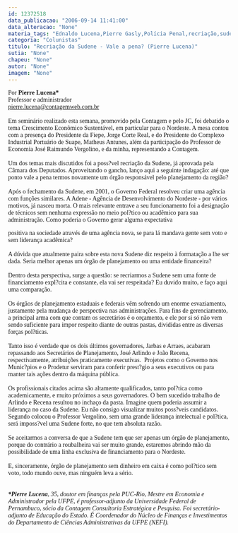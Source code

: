 ```yaml
---
id: 12372518
data_publicacao: "2006-09-14 11:41:00"
data_alteracao: "None"
materia_tags: "Ednaldo Lucena,Pierre Gasly,Polícia Penal,recriação,sudene,Vale"
categoria: "Colunistas"
titulo: "Recriação da Sudene - Vale a pena? (Pierre Lucena)"
sutia: "None"
chapeu: "None"
autor: "None"
imagem: "None"
---
```

<p><P><FONT face=Verdana>Por <STRONG>Pierre Lucena*</STRONG><BR>Professor e administrador <BR></FONT><A href=\"mailto:pierre.lucena@contagemweb.com.br\"><FONT face=Verdana>pierre.lucena@contagemweb.com.br</FONT></A><BR><FONT face=Verdana>&nbsp;<BR>Em seminário realizado esta semana, promovido pela Contagem e pelo JC, foi debatido o tema Crescimento Econômico Sustentável, em particular para o Nordeste. A mesa contou com a presença do Presidente da Fiepe, Jorge Corte Real, e do Presidente do Complexo Industrial Portuário de Suape, Matheus Antunes, além da participação do Professor de Economia José Raimundo Vergolino, e da minha, representando a Contagem.<BR></FONT><FONT face=Verdana><BR>Um dos temas mais discutidos foi a poss?vel recriação da Sudene, já aprovada pela Câmara dos Deputados. Aproveitando o gancho, lanço aqui a seguinte indagação: até que ponto vale a pena termos novamente um órgão responsável pelo planejamento da região?<BR><BR>Após o fechamento da Sudene, em 2001, o Governo Federal resolveu criar uma agência com funções similares. A Adene - Agência de Desenvolvimento do Nordeste - por vários motivos, já nasceu morta. O mais relevante entrave a seu funcionamento foi a designação de técnicos sem nenhuma expressão no meio pol?tico ou acadêmico para sua administração. Como poderia o Governo gerar alguma expectativa</p>
<p> positiva na sociedade através de uma agência nova, se para lá mandava gente sem voto e sem liderança acadêmica?<BR><BR>A dúvida que atualmente paira sobre esta nova Sudene diz respeito à formatação a lhe ser dada. Seria melhor apenas um órgão de planejamento ou uma entidade financeira?<BR><BR>Dentro desta perspectiva, surge a questão: se recriarmos a Sudene sem uma fonte de financiamento expl?cita e constante, ela vai ser respeitada? Eu duvido muito, e faço aqui uma comparação.<BR><BR>Os órgãos de planejamento estaduais e federais vêm sofrendo um enorme esvaziamento, justamente pela mudança de perspectiva nas administrações. Para fins de gerenciamento, a principal arma com que contam os secretários é o orçamento, e ele por si só não vem sendo suficiente para impor respeito diante de outras pastas, divididas entre as diversas forças pol?ticas.<BR><BR>Tanto isso é verdade que os dois últimos governadores, Jarbas e Arraes, acabaram repassando aos Secretários de Planejamento, José Arlindo e João Recena, respectivamente, atribuições praticamente executivas.&nbsp; Projetos como o Governo nos Munic?pios e o Prodetur serviram para conferir prest?gio a seus executivos ou para manter tais ações dentro da máquina pública.<BR><BR>Os profissionais citados acima são altamente qualificados, tanto pol?tica como academicamente, e muito próximos a seus governadores. O bem sucedido trabalho de Arlindo e Recena resultou no inchaço da pasta. Imagine quem poderia assumir a liderança no caso da Sudene. Eu não consigo visualizar muitos poss?veis candidatos. Segundo colocou o Professor Vergolino, sem uma grande liderança intelectual e pol?tica, será imposs?vel uma Sudene forte, no que tem absoluta razão.<BR></FONT><FONT face=Verdana><BR>Se aceitarmos a conversa de que a Sudene tem que ser apenas um órgão de planejamento, porque do contrário a roubalheira vai ser muito grande, estaremos abrindo mão da possibilidade de uma linha exclusiva de financiamento para o Nordeste. <BR><BR>E, sinceramente, órgão de planejamento sem dinheiro em caixa é como pol?tico sem voto, todo mundo ouve, mas ninguém leva a sério. <BR><BR><BR><EM><STRONG>*Pierre Lucena</STRONG>, 35, doutor em finanças pela PUC-Rio, Mestre em Economia e Administrador pela UFPE, é professor-adjunto da Universidade Federal de Pernambuco, sócio da Contagem Consultoria Estratégica e Pesquisa. Foi secretário-adjunto de Educação do Estado. É Coordenador do Núcleo de Finanças e Investimentos do Departamento de Ciências Administrativas da UFPE (NEFI).</EM></FONT></P> </p>
